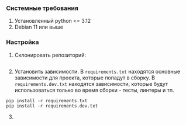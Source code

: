 ### Системные требования

1. Установленный python <= 3.12 
2. Debian 11 или выше

### Настройка

1. Склонировать репозиторий: 
```commandline

```
2. Установить зависимости. В `requirements.txt` находятся основные зависимости для проекта, которые попадут в сборку. В `requirements.dev.txt` находятся зависимости, которые будут использоваться только во время сборки - тесты, линтеры и тп.  
```commandline
pip install -r requirements.txt 
pip install -r requirements.dev.txt
```
3. 
